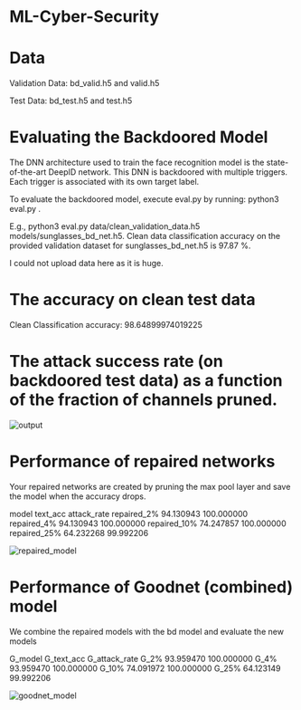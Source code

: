 # ML-Cyber-Security

# Data

Validation Data: bd_valid.h5 and valid.h5

Test Data: bd_test.h5 and test.h5

# Evaluating the Backdoored Model

The DNN architecture used to train the face recognition model is the state-of-the-art DeepID network. This DNN is backdoored with multiple triggers. Each trigger is associated with its own target label.

To evaluate the backdoored model, execute eval.py by running:
python3 eval.py <clean validation data directory> <model directory>.

E.g., python3 eval.py data/clean_validation_data.h5  models/sunglasses_bd_net.h5. Clean data classification accuracy on the provided validation dataset for sunglasses_bd_net.h5 is 97.87 %.

I could not upload data here as it is huge.

# The accuracy on clean test data 

Clean Classification accuracy: 98.64899974019225

# The attack success rate (on backdoored test data) as a function of the fraction of channels pruned.

![output](https://github.com/akanksha6/ML-Cyber-Security/assets/26012142/5a995881-40bd-4b52-916a-c3fb8cf6bb12)

# Performance of repaired networks

Your repaired networks are created by pruning the max pool layer and save the model when the accuracy drops.

model		      text_acc	  attack_rate
repaired_2%	  94.130943	  100.000000
repaired_4%	  94.130943	  100.000000
repaired_10%	74.247857	  100.000000
repaired_25%	64.232268	  99.992206

![repaired_model](https://github.com/akanksha6/ML-Cyber-Security/assets/26012142/e909cbd8-16d3-41e1-aeed-7e7e828fee5b)

# Performance of Goodnet (combined) model

We combine the repaired models with the bd model and evaluate the new models

G_model		G_text_acc	G_attack_rate
G_2%	    93.959470	  100.000000
G_4%	    93.959470	  100.000000
G_10%	    74.091972	  100.000000
G_25%	    64.123149	  99.992206

![goodnet_model](https://github.com/akanksha6/ML-Cyber-Security/assets/26012142/957fcf3c-a1ac-47a2-a3ff-1ad076435ae5)


